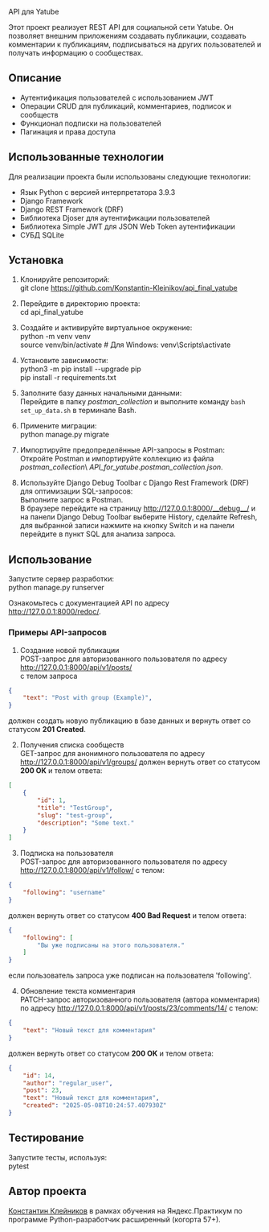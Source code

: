  API для Yatube

Этот проект реализует REST API для социальной сети Yatube. Он позволяет 
внешним приложениям создавать публикации, создавать комментарии к публикациям,
подписываться на других пользователей и получать информацию о сообществах.

## Описание
- Аутентификация пользователей с использованием JWT
- Операции CRUD для публикаций, комментариев, подписок и сообществ
- Функционал подписки на пользователей
- Пагинация и права доступа

## Использованные технологии
Для реализации проекта были использованы следующие технологии:
- Язык Python с версией интерпретатора 3.9.3
- Django Framework
- Django REST Framework (DRF)
- Библиотека Djoser для аутентификации пользователей
- Библиотека Simple JWT для JSON Web Token аутентификации
- СУБД SQLite

## Установка
1. Клонируйте репозиторий:  
git clone https://github.com/Konstantin-Kleinikov/api_final_yatube


2. Перейдите в директорию проекта:  
cd api_final_yatube


3. Создайте и активируйте виртуальное окружение:  
python -m venv venv  
source venv/bin/activate # Для Windows: venv\Scripts\activate


4. Установите зависимости:  
python3 -m pip install --upgrade pip  
pip install -r requirements.txt  


5. Заполните базу данных начальными данными:  
Перейдите в папку _postman_collection_ и выполните команду `bash set_up_data.sh` 
в терминале Bash.


6. Примените миграции:  
python manage.py migrate  


7. Импортируйте предопределённые API-запросы в Postman:  
Откройте Postman и импортируйте коллекцию из файла 
_postman_collection_\ _API_for_yatube.postman_collection.json_.  


8. Используйте Django Debug Toolbar с Django Rest Framework (DRF) для
оптимизации SQL-запросов:  
Выполните запрос в Postman.  
В браузере перейдите на страницу http://127.0.0.1:8000/__debug__/ и на панели
Django Debug Toolbar выберите History, сделайте Refresh, для выбранной записи
нажмите на кнопку Switch и на панели перейдите в пункт SQL для анализа запроса.

## Использование
Запустите сервер разработки:  
python manage.py runserver  

Ознакомьтесь с документацией API по адресу http://127.0.0.1:8000/redoc/.

### Примеры API-запросов
1. Создание новой публикации  
POST-запрос для авторизованного пользователя по адресу http://127.0.0.1:8000/api/v1/posts/  
с телом запроса  
```json
{
    "text": "Post with group (Example)",
}
```
должен создать новую публикацию в базе данных и вернуть ответ со статусом **201 Created**. 

2. Получения списка сообществ  
GET-запрос для анонимного пользователя по адресу http://127.0.0.1:8000/api/v1/groups/ 
должен вернуть ответ со статусом **200 OK** и телом ответа:
```json
[
    {
        "id": 1,
        "title": "TestGroup",
        "slug": "test-group",
        "description": "Some text."
    }
]
```
3. Подписка на пользователя  
POST-запрос для авторизованного пользователя по адресу http://127.0.0.1:8000/api/v1/follow/
с телом:
```json
{
    "following": "username"
}
```
должен вернуть ответ со статусом **400 Bad Request** и телом ответа:
```json
{
    "following": [
        "Вы уже подписаны на этого пользователя."
    ]
}
```
если пользователь запроса уже подписан на пользователя 'following'.

4. Обновление текста комментария  
PATCH-запрос авторизованного пользователя (автора комментария) по адресу
http://127.0.0.1:8000/api/v1/posts/23/comments/14/
с телом:
```json
{
    "text": "Новый текст для комментария"
}
```
должен вернуть ответ со статусом **200 OK** и телом ответа:
```json
{
    "id": 14,
    "author": "regular_user",
    "post": 23,
    "text": "Новый текст для комментария",
    "created": "2025-05-08T10:24:57.407930Z"
}
```

## Тестирование
Запустите тесты, используя:  
pytest

## Автор проекта
[Константин Клейников](https://github.com/Konstantin-Kleinikov) в рамках обучения
на Яндекс.Практикум по программе Python-разработчик расширенный (когорта 57+).

